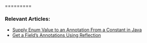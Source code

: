 =========

### Relevant Articles: 
- [Supply Enum Value to an Annotation From a Constant in Java](https://www.baeldung.com/java-enum-annotation-constant)
- [Get a Field’s Annotations Using Reflection](https://www.baeldung.com/java-get-field-annotations)
